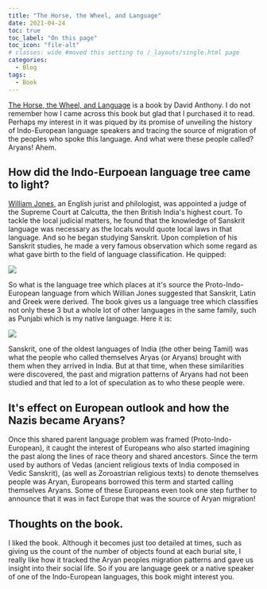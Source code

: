 ```yaml
---
title: "The Horse, the Wheel, and Language"
date: 2021-04-24
toc: true
toc_label: "On this page"
toc_icon: "file-alt"
# classes: wide #moved this setting to /_layouts/single.html page
categories:
  - Blog
tags:
  - Book
---
```


[The Horse, the Wheel, and Language](https://press.princeton.edu/books/paperback/9780691148182/the-horse-the-wheel-and-language) is a book by David Anthony. I do not remember how I came across this book but glad that I purchased it to read. Perhaps my interest in it was piqued by its promise of unveiling the history of Indo-European language speakers and tracing the source of migration of the peoples who spoke this language. And what were these people called? Aryans! Ahem.

## How did the Indo-Eurpoean language tree came to light?

[William Jones](https://en.wikipedia.org/wiki/William_Jones_(philologist)), an English jurist and philologist, was appointed a judge of the Supreme Court at Calcutta, the then British India's highest court. To tackle the local judicial matters, he found that the knowledge of Sanskrit language was necessary as the locals would quote local laws in that language. And so he began studying Sanskrit. Upon completion of his Sanskrit studies, he made a very famous observation which some regard as what gave birth to the field of language classification. He quipped:

<img src="https://user-images.githubusercontent.com/11863217/115948825-d9aeb800-a513-11eb-8acd-569d29235e68.png">

So what is the language tree which places at it's source the Proto-Indo-European language from which Willian Jones suggested that Sanskrit, Latin and Greek were derived. The book gives us a language tree which classifies not only these 3 but a whole lot of other languages in the same family, such as Punjabi which is my native language. Here it is:

<img src="https://user-images.githubusercontent.com/11863217/115949059-850c3c80-a515-11eb-8f8d-6d55b031bf69.png">

Sanskrit, one of the oldest languages of India (the other being Tamil) was what the people who called themselves Aryas (or Aryans) brought with them when they arrived in India. But at that time, when these similarities were discovered, the past and migration patterns of Aryans had not been studied and that led to a lot of speculation as to who these people were.

## It's effect on European outlook and how the Nazis became Aryans?

Once this shared parent language problem was framed (Proto-Indo-European), it caught the interest of Europeans who also started imagining the past along the lines of race theory and shared ancestors. Since the term used by authors of Vedas (ancient religious texts of India composed in Vedic Sanskrit), (as well as Zoroastrian religious texts) to denote themselves people was Aryan, Europeans borrowed this term and started calling themselves Aryans. Some of these Europeans even took one step further to announce that it was in fact Europe that was the source of Aryan migration!

## Thoughts on the book.

I liked the book. Although it becomes just too detailed at times, such as giving us the count of the number of objects found at each burial site, I really like how it tracked the Aryan peoples migration patterns and gave us insight into their social life. So if you are language geek or a native speaker of one of the Indo-European languages, this book might interest you.

